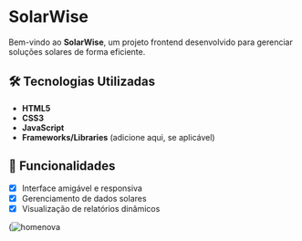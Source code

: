 # SolarWise

Bem-vindo ao **SolarWise**, um projeto frontend desenvolvido para gerenciar soluções solares de forma eficiente.

## 🛠️ Tecnologias Utilizadas

- **HTML5**
- **CSS3**
- **JavaScript**
- **Frameworks/Libraries** (adicione aqui, se aplicável)

## 🚀 Funcionalidades

- [x] Interface amigável e responsiva
- [x] Gerenciamento de dados solares
- [x] Visualização de relatórios dinâmicos

(![homenova](https://github.com/user-attachments/assets/12916e9c-a686-45d2-b9f8-5350c808dead)

